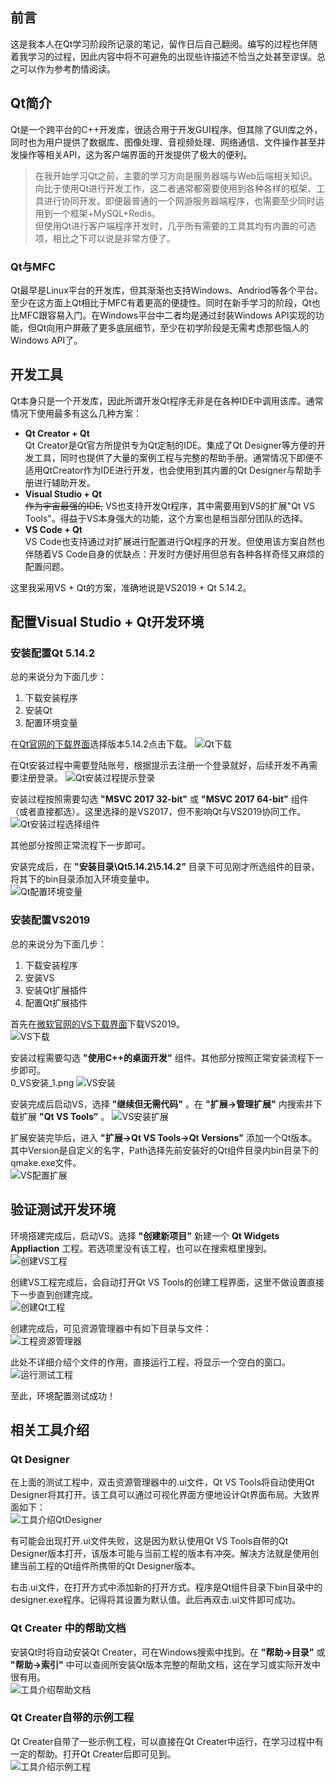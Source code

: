 <!--
 * @Author       : BRabbitFan
 * @Date         : 2021-05-31 09:24:28
 * @LastEditer   : BRabbitFan
 * @LastEditTime : 2021-05-31 12:22:50
 * @FilePath     : \NoteQt\Note\0.Qt简介.md
 * @Description  : 
-->

<div id="前言"></div>

## 前言

这是我本人在Qt学习阶段所记录的笔记，留作日后自己翻阅。编写的过程也伴随着我学习的过程，因此内容中将不可避免的出现些许描述不恰当之处甚至谬误。总之可以作为参考酌情阅读。

<div id="Qt简介"></div>

## Qt简介

Qt是一个跨平台的C++开发库，很适合用于开发GUI程序。但其除了GUI库之外，同时也为用户提供了数据库、图像处理、音视频处理、网络通信、文件操作甚至并发操作等相关API，这为客户端界面的开发提供了极大的便利。

> 在我开始学习Qt之前，主要的学习方向是服务器端与Web后端相关知识。向比于使用Qt进行开发工作，这二者通常都需要使用到各种各样的框架、工具进行协同开发。即便最普通的一个网游服务器端程序，也需要至少同时运用到一个框架+MySQL+Redis。  
> 但使用Qt进行客户端程序开发时，几乎所有需要的工具其均有内置的可选项，相比之下可以说是非常方便了。

<!-- <div id="Qt简介"></div> -->

### Qt与MFC
Qt最早是Linux平台的开发库，但其渐渐也支持Windows、Andriod等各个平台。至少在这方面上Qt相比于MFC有着更高的便捷性。同时在新手学习的阶段，Qt也比MFC跟容易入门。在Windows平台中二者均是通过封装Windows API实现的功能，但Qt向用户屏蔽了更多底层细节，至少在初学阶段是无需考虑那些恼人的Windows API了。

<div id="开发工具"></div>

## 开发工具

Qt本身只是一个开发库，因此所谓开发Qt程序无非是在各种IDE中调用该库。通常情况下使用最多有这么几种方案：  

- **Qt Creator + Qt**   
Qt Creator是Qt官方所提供专为Qt定制的IDE。集成了Qt Designer等方便的开发工具，同时也提供了大量的案例工程与完整的帮助手册。通常情况下即便不适用QtCreator作为IDE进行开发，也会使用到其内置的Qt Designer与帮助手册进行辅助开发。
- **Visual Studio + Qt**  
~~作为宇宙最强的IDE,~~ VS也支持开发Qt程序，其中需要用到VS的扩展"Qt VS Tools"。得益于VS本身强大的功能，这个方案也是相当部分团队的选择。
- **VS Code + Qt**  
VS Code也支持通过对扩展进行配置进行Qt程序的开发。但使用该方案自然也伴随着VS Code自身的优缺点：开发时方便好用但总有各种各样奇怪又麻烦的配置问题。

这里我采用VS + Qt的方案，准确地说是VS2019 + Qt 5.14.2。

## 配置Visual Studio + Qt开发环境

### 安装配置Qt 5.14.2

总的来说分为下面几步：

1. 下载安装程序
2. 安装Qt
3. 配置环境变量

在[Qt官网的下载界面](https://download.qt.io/archive/qt/)选择版本5.14.2点击下载。 
![Qt下载](../.img/0_Qt安装_0.png)
 
在Qt安装过程中需要登陆账号，根据提示去注册一个登录就好，后续开发不再需要注册登录。
![Qt安装过程提示登录](../.img/0_Qt安装_1.png)

安装过程按照需要勾选 **"MSVC 2017 32-bit"** 或 **"MSVC 2017 64-bit"** 组件（或者直接都选）。这里选择的是VS2017，但不影响Qt与VS2019协同工作。  
![Qt安装过程选择组件](../.img/0_Qt安装_2.png)

其他部分按照正常流程下一步即可。  

安装完成后，在 **"安装目录\Qt5.14.2\5.14.2"** 目录下可见刚才所选组件的目录，将其下的bin目录添加入环境变量中。  
![Qt配置环境变量](../.img/0_Qt安装_3.png)


### 安装配置VS2019

总的来说分为下面几步：

1. 下载安装程序
2. 安装VS
3. 安装Qt扩展插件
4. 配置Qt扩展插件

首先在[微软官网的VS下载界面](https://visualstudio.microsoft.com/zh-hans/vs/)下载VS2019。  
![VS下载](../.img/0_VS安装_0.png)

安装过程需要勾选 **"使用C++的桌面开发"** 组件。其他部分按照正常安装流程下一步即可。  
0_VS安装_1.png
![VS安装](../.img/0_VS安装_1.png)

安装完成后启动VS，选择 **"继续但无需代码"** 。在 **"扩展->管理扩展"** 内搜索并下载扩展 **"Qt VS Tools"** 。
![VS安装扩展](../.img/0_VS安装_2.png)

扩展安装完毕后，进入 **"扩展->Qt VS Tools->Qt Versions"** 添加一个Qt版本。其中Version是自定义的名字，Path选择先前安装好的Qt组件目录内bin目录下的qmake.exe文件。  
![VS配置扩展](../.img/0_VS安装_3.png)

## 验证测试开发环境

<div id="验证测试开发环境"></div>

环境搭建完成后，启动VS。选择 **"创建新项目"** 新建一个 **Qt Widgets Appliaction** 工程。若选项里没有该工程，也可以在搜索框里搜到。  
![创建VS工程](../.img/0_测试环境_0.png)

创建VS工程完成后，会自动打开Qt VS Tools的创建工程界面，这里不做设置直接下一步直到创建完成。  
![创建Qt工程](../.img/0_测试环境_1.png)

创建完成后，可见资源管理器中有如下目录与文件：  
![工程资源管理器](../.img/0_测试环境_2.png)

此处不详细介绍个文件的作用，直接运行工程，将显示一个空白的窗口。  
![运行测试工程](../.img/0_测试环境_3.png)

至此，环境配置测试成功！

## 相关工具介绍

<div id="相关工具介绍"></div>

### Qt Designer

在上面的测试工程中，双击资源管理器中的.ui文件，Qt VS Tools将自动使用Qt Designer将其打开。该工具可以通过可视化界面方便地设计Qt界面布局。大致界面如下：  
![工具介绍QtDesigner](../.img/0_工具介绍_0.png)

有可能会出现打开.ui文件失败，这是因为默认使用Qt VS Tools自带的Qt Designer版本打开，该版本可能与当前工程的版本有冲突。解决方法就是使用创建当前工程的Qt组件所携带的Qt Designer版本。  

右击.ui文件，在打开方式中添加新的打开方式。程序是Qt组件目录下bin目录中的designer.exe程序。记得将其设置为默认值。此后再双击.ui文件即可成功。

### Qt Creater 中的帮助文档

安装Qt时将自动安装Qt Creater，可在Windows搜索中找到。在 **"帮助->目录"** 或 **"帮助->索引"** 中可以查阅所安装Qt版本完整的帮助文档，这在学习或实际开发中很有用。  
![工具介绍帮助文档](../.img/0_工具介绍_1.png)

### Qt Creater自带的示例工程

Qt Creater自带了一些示例工程，可以直接在Qt Creater中运行，在学习过程中有一定的帮助。打开Qt Creater后即可见到。  
![工具介绍示例工程](../.img/0_工具介绍_2.png)